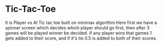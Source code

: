# Tic-Tac-Toe
It is Player vs AI Tic tac toe built on minimax algorithm.Here first we have a spinner screen which decides which player should go first, then after 3 games will be played winner be decided. If any player wins that games 1 gets added to their score, and if it's tie 0.5 is added to both of their scores.
